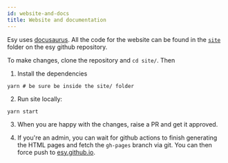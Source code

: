 ```yaml
---
id: website-and-docs
title: Website and documentation
---
```


Esy uses [docusaurus](https://docusaurus.io/). All the code for the website can be found in the [`site`](https://github.com/esy/esy/tree/master/site) folder on the esy github repository.

To make changes, clone the repository and `cd site/`. Then

1. Install the dependencies

  ```
  yarn # be sure be inside the site/ folder

  ```

2. Run site locally:

  ```
  yarn start
  ```

3. When you are happy with the changes, raise a PR and get it approved.

4. If you're an admin, you can wait for github actions to finish generating the HTML pages and fetch the `gh-pages` branch via git. You can then force push to [esy.github.io](https://github.com/esy/esy.github.io).

